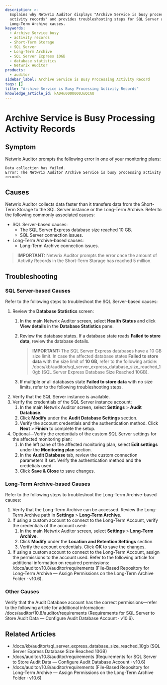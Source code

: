 ```yaml
---
description: >-
  Explains why Netwrix Auditor displays "Archive Service is busy processing
  activity records" and provides troubleshooting steps for SQL Server and
  Long-Term Archive causes.
keywords:
  - Archive Service busy
  - activity records
  - Short-Term Storage
  - SQL Server
  - Long-Term Archive
  - SQL Server Express 10GB
  - database statistics
  - Netwrix Auditor
products:
  - auditor
sidebar_label: Archive Service is Busy Processing Activity Record
tags: []
title: "Archive Service is Busy Processing Activity Records"
knowledge_article_id: kA04u0000000JuQCAU
---
```


# Archive Service is Busy Processing Activity Records

## Symptom

Netwrix Auditor prompts the following error in one of your monitoring plans:

```text
Data collection has failed.
Error: The Netwrix Auditor Archive Service is busy processing activity records
```

## Causes

Netwrix Auditor collects data faster than it transfers data from the Short-Term Storage to the SQL Server instance or the Long-Term Archive. Refer to the following commonly associated causes:

- SQL Server-based causes:
  - The SQL Server Express database size reached 10 GB.
  - SQL Server connection issues.
- Long-Term Archive-based causes:
  - Long-Term Archive connection issues.

> **IMPORTANT:** Netwrix Auditor prompts the error once the amount of Activity Records in the Short-Term Storage has reached 5 million.

## Troubleshooting

### SQL Server-based Causes

Refer to the following steps to troubleshoot the SQL Server-based causes:

1. Review the **Database Statistics** screen:
   1. In the main Netwrix Auditor screen, select **Health Status** and click **View details** in the **Database Statistics** pane.
   2. Review the database states. If a database state reads **Failed to store data**, review the database details.

      > **IMPORTANT:** The SQL Server Express databases have a 10 GB size limit. In case the affected database states **Failed to store data** with the size limit of **10 GB**, refer to the following article: /docs/kb/auditor/sql_server_express_database_size_reached_10gb (SQL Server Express Database Size Reached 10GB).

   3. If multiple or all databases state **Failed to store data** with no size limits, refer to the following troubleshooting steps.
2. Verify that the SQL Server instance is available.
3. Verify the credentials of the SQL Server instance account:
   1. In the main Netwrix Auditor screen, select **Settings** > **Audit Database**.
   2. Click **Modify** under the **Audit Database Settings** section.
   3. Verify the account credentials and the authentication method. Click **Next** > **Finish** to complete the setup.
4. Optional—Verify the credentials of the custom SQL Server settings for the affected monitoring plan:
   1. In the left pane of the affected monitoring plan, select **Edit settings** under the **Monitoring plan** section.
   2. In the **Audit Database** tab, review the custom connection parameters if set. Verify the authentication method and the credetials used.
   3. Click **Save & Close** to save changes.

### Long-Term Archive-based Causes

Refer to the following steps to troubleshoot the Long-Term Archive-based causes:

1. Verify that the Long-Term Archive can be accessed. Review the Long-Term Archive path in **Settings** > **Long-Term Archive**.
2. If using a custom account to connect to the Long-Term Account, verify the credentials of the account used:
   1. In the main Netwrix Auditor screen, select **Settings** > **Long-Term Archive**.
   2. Click **Modify** under the **Location and Retention Settings** section.
   3. Verify the account credentials. Click **OK** to save the changes.
3. If using a custom account to connect to the Long-Term Account, assign the permissions to the account used. Refer to the following article for additional information on required permissions: /docs/auditor/10.8/auditor/requirements (File-Based Repository for Long-Term Archive — Assign Permissions on the Long-Term Archive Folder · v10.6).

### Other Causes

Verify that the Audit Database account has the correct permissions—refer to the following article for additional information: /docs/auditor/10.8/auditor/requirements (Requirements for SQL Server to Store Audit Data — Configure Audit Database Account · v10.6).

## Related Articles

- /docs/kb/auditor/sql_server_express_database_size_reached_10gb (SQL Server Express Database Size Reached 10GB)
- /docs/auditor/10.8/auditor/requirements (Requirements for SQL Server to Store Audit Data — Configure Audit Database Account · v10.6)
- /docs/auditor/10.8/auditor/requirements (File-Based Repository for Long-Term Archive — Assign Permissions on the Long-Term Archive Folder · v10.6)
